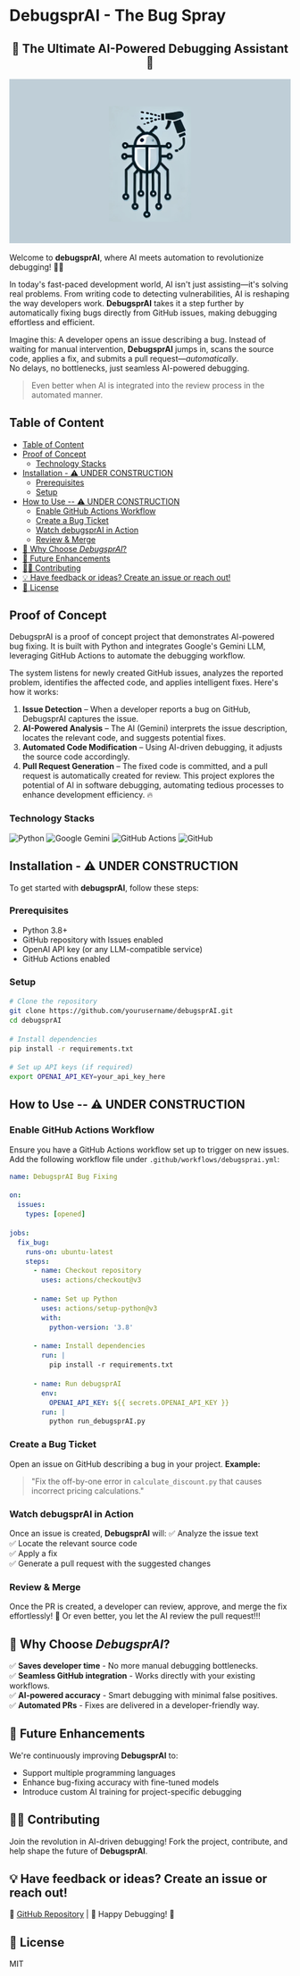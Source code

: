 # DebugsprAI - The Bug Spray

<h2 align="center">
🌟 The Ultimate AI-Powered Debugging Assistant 🌟
</h2>

![](resources/img/debugsprai.svg)

Welcome to **debugsprAI**, where AI meets automation to revolutionize debugging! 🐞🔫

In today's fast-paced development world, AI isn't just assisting—it's solving real problems. From writing code to detecting vulnerabilities, AI is reshaping the way developers work. **DebugsprAI** takes it a step further by automatically fixing bugs directly from GitHub issues, making debugging effortless and efficient.

Imagine this: A developer opens an issue describing a bug. Instead of waiting for manual intervention, **DebugsprAI** jumps in, scans the source code, applies a fix, and submits a pull request—*automatically*.  
No delays, no bottlenecks, just seamless AI-powered debugging.

> Even better when AI is integrated into the review process in the automated manner.

## Table of Content <!-- omit header-->

- [Table of Content ](#table-of-content-)
- [Proof of Concept](#proof-of-concept)
  - [Technology Stacks](#technology-stacks)
- [Installation - ⚠️ UNDER CONSTRUCTION](#installation---️-under-construction)
  - [Prerequisites](#prerequisites)
  - [Setup](#setup)
- [How to Use -- ⚠️ UNDER CONSTRUCTION](#how-to-use----️-under-construction)
  - [Enable GitHub Actions Workflow](#enable-github-actions-workflow)
  - [Create a Bug Ticket](#create-a-bug-ticket)
  - [Watch debugsprAI in Action](#watch-debugsprai-in-action)
  - [Review \& Merge](#review--merge)
- [🎯 Why Choose _DebugsprAI_?](#-why-choose-debugsprai)
- [🚀 Future Enhancements](#-future-enhancements)
- [🤝🏻 Contributing](#-contributing)
- [💡 Have feedback or ideas? Create an issue or reach out!](#-have-feedback-or-ideas-create-an-issue-or-reach-out)
- [🪪 License](#-license)

## Proof of Concept

DebugsprAI is a proof of concept project that demonstrates AI-powered bug fixing. It is built with Python and integrates Google's Gemini LLM, leveraging GitHub Actions to automate the debugging workflow.

The system listens for newly created GitHub issues, analyzes the reported problem, identifies the affected code, and applies intelligent fixes. Here's how it works:

1. **Issue Detection** – When a developer reports a bug on GitHub, DebugsprAI captures the issue.
2. **AI-Powered Analysis** – The AI (Gemini) interprets the issue description, locates the relevant code, and suggests potential fixes.
3. **Automated Code Modification** – Using AI-driven debugging, it adjusts the source code accordingly.
4. **Pull Request Generation** – The fixed code is committed, and a pull request is automatically created for review.
This project explores the potential of AI in software debugging, automating tedious processes to enhance development efficiency. 🔥

### Technology Stacks

![Python](https://img.shields.io/badge/python-3670A0?style=for-the-badge&logo=python&logoColor=ffdd54)
![Google Gemini](https://img.shields.io/badge/google%20gemini-8E75B2?style=for-the-badge&logo=google%20gemini&logoColor=white)
![GitHub Actions](https://img.shields.io/badge/github%20actions-%232671E5.svg?style=for-the-badge&logo=githubactions&logoColor=white)
![GitHub](https://img.shields.io/badge/github-%23121011.svg?style=for-the-badge&logo=github&logoColor=white)

## Installation - ⚠️ UNDER CONSTRUCTION

To get started with **debugsprAI**, follow these steps:

### Prerequisites

- Python 3.8+
- GitHub repository with Issues enabled
- OpenAI API key (or any LLM-compatible service)
- GitHub Actions enabled

### Setup

```bash
# Clone the repository
git clone https://github.com/yourusername/debugsprAI.git
cd debugsprAI

# Install dependencies
pip install -r requirements.txt

# Set up API keys (if required)
export OPENAI_API_KEY=your_api_key_here
```

## How to Use -- ⚠️ UNDER CONSTRUCTION

### Enable GitHub Actions Workflow

Ensure you have a GitHub Actions workflow set up to trigger on new issues. Add the following workflow file under `.github/workflows/debugsprai.yml`:

```yaml
name: DebugsprAI Bug Fixing

on:
  issues:
    types: [opened]

jobs:
  fix_bug:
    runs-on: ubuntu-latest
    steps:
      - name: Checkout repository
        uses: actions/checkout@v3
      
      - name: Set up Python
        uses: actions/setup-python@v3
        with:
          python-version: '3.8'
      
      - name: Install dependencies
        run: |
          pip install -r requirements.txt
      
      - name: Run debugsprAI
        env:
          OPENAI_API_KEY: ${{ secrets.OPENAI_API_KEY }}
        run: |
          python run_debugsprAI.py
```

### Create a Bug Ticket

Open an issue on GitHub describing a bug in your project. **Example:**

> "Fix the off-by-one error in `calculate_discount.py` that causes incorrect pricing calculations."

### Watch debugsprAI in Action

Once an issue is created, **DebugsprAI** will: 
✅ Analyze the issue text  
✅ Locate the relevant source code  
✅ Apply a fix  
✅ Generate a pull request with the suggested changes

### Review & Merge

Once the PR is created, a developer can review, approve, and merge the fix effortlessly! 🚀
Or even better, you let the AI review the pull request!!!

## 🎯 Why Choose _DebugsprAI_?

✅ **Saves developer time** - No more manual debugging bottlenecks.\
✅ **Seamless GitHub integration** - Works directly with your existing workflows.\
✅ **AI-powered accuracy** - Smart debugging with minimal false positives.\
✅ **Automated PRs** - Fixes are delivered in a developer-friendly way.

## 🚀 Future Enhancements

We're continuously improving **DebugsprAI** to:

- Support multiple programming languages
- Enhance bug-fixing accuracy with fine-tuned models
- Introduce custom AI training for project-specific debugging

## 🤝🏻 Contributing

Join the revolution in AI-driven debugging! Fork the project, contribute, and help shape the future of **DebugsprAI**.

💡 Have feedback or ideas? Create an issue or reach out!
---

🔗 [GitHub Repository](https://github.com/afri-bit/DebugsprAI) | 🚀 Happy Debugging! 🐞


## 🪪 License

MIT